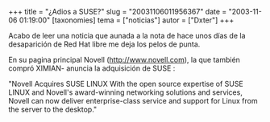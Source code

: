 +++
title = "¿Adios a SUSE?"
slug = "20031106011956367"
date = "2003-11-06 01:19:00"
[taxonomies]
tema = ["noticias"]
autor = ["Dxter"]
+++

Acabo de leer una noticia que aunada a la nota de hace unos días de la
desaparición de Red Hat libre me deja los pelos de punta.

En su pagina principal Novell (http://www.novell.com), la que también
compró XIMIAN- anuncia la adquisición de SUSE :

&quot;Novell Acquires SUSE LINUX With the open source expertise of SUSE
LINUX and Novell's award-winning networking solutions and services,
Novell can now deliver enterprise-class service and support for Linux
from the server to the desktop.&quot;


